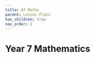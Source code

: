 ```yaml
---
title: 07 Maths
parent: Lesson Plans
has_children: true
nav_order: 1
---
```


# Year 7 Mathematics



